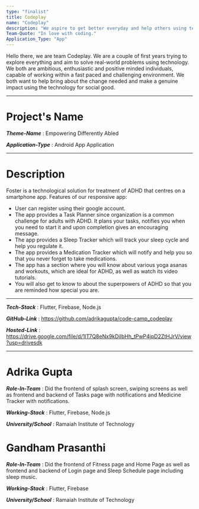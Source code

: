 ```yaml
---
type: "finalist"                   
title: Codeplay
name: "Codeplay"
description: "We aspire to get better everyday and help others using technology as much as possible."
Team-Quote: "In love with coding."
Application_Type: "App"
---
```


Hello there, we are team Codeplay. We are a couple of first years trying to explore everything and aim to solve real-world problems using technology. We both are ambitious, enthusiastic and positive minded individuals, capable of working within a fast paced and challenging environment. We both want to help bring about the change needed and make a genuine impact using the technology for social good. 

---

# Project's Name

_**Theme-Name**_ : Empowering Differently Abled 

_**Application-Type**_ : Android App Application 

---

# Description

Foster is a technological solution for treatment of ADHD that centres on a smartphone app. 
Features of our responsive app:
- User can register using their google account.
- The app provides a Task Planner since organization is a common challenge for adults with ADHD. It plans your tasks, notifies you when you need to start   it and upon completion gives an encouraging message. 
- The app provides a Sleep Tracker which will track your sleep cycle and help you regulate it.
- The app provides a Medication Tracker which will notify and help you so that you never forget to take medications.
- The app has a section where you will know about various yoga asanas and workouts, which are ideal for ADHD, as well as watch its video tutorials.
- You will also get to know to about the superpowers of ADHD so that you are reminded how special you are.

---

_**Tech-Stack**_  : Flutter, Firebase, Node.js

_**GitHub-Link**_ : https://github.com/adrikagupta/code-camp_codeplay  

_**Hosted-Link**_ : https://drive.google.com/file/d/1lT7Q8eNx9kDiIbHh_tPwP4jpD2ZtHJrV/view?usp=drivesdk  


---


# Adrika Gupta

_**Role-In-Team**_  : Did the frontend of splash screen, swiping screens as well as frontend and backend of Tasks page with notifications and Medicine Tracker with notifications.

_**Working-Stack**_ : Flutter, Firebase, Node.js

_**University/School**_ : Ramaiah Institute of Technology


# Gandham Prasanthi

_**Role-In-Team**_  : Did the frontend of Fitness page and Home Page as well as frontend and backend of Login page and Sleep Schedule page including sleep music.  

_**Working-Stack**_ : Flutter, Firebase

_**University/School**_ : Ramaiah Institute of Technology

